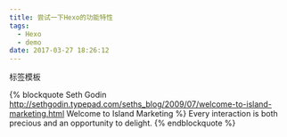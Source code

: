 ```yaml
---
title: 尝试一下Hexo的功能特性
tags:
  - Hexo
  - demo
date: 2017-03-27 18:26:12
---
```


标签模板

{% blockquote Seth Godin http://sethgodin.typepad.com/seths_blog/2009/07/welcome-to-island-marketing.html Welcome to Island Marketing %}
Every interaction is both precious and an opportunity to delight.
{% endblockquote %}
